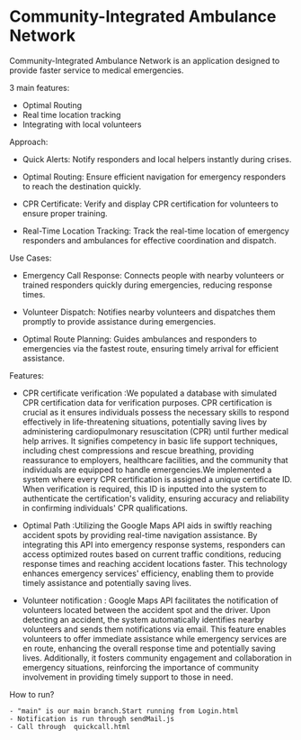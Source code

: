   # Community-Integrated Ambulance Network

Community-Integrated Ambulance Network is an application designed to provide faster service to medical emergencies. 

3 main features:
- Optimal Routing 
- Real time location tracking
- Integrating with local volunteers

Approach:

- Quick Alerts:
Notify responders and local helpers instantly during crises.

- Optimal Routing:
Ensure efficient navigation for emergency responders to reach the destination quickly.

- CPR Certificate:
Verify and display CPR certification for volunteers to ensure proper training.

- Real-Time Location Tracking:
Track the real-time location of emergency responders and ambulances for effective coordination and dispatch.


Use Cases:

- Emergency Call Response:
  Connects people with nearby volunteers or trained responders quickly during emergencies, reducing response times.
  
- Volunteer Dispatch:
  Notifies nearby volunteers and dispatches them promptly to provide assistance during emergencies.
  
- Optimal Route Planning:
  Guides ambulances and responders to emergencies via the fastest route, ensuring timely arrival for efficient assistance.

Features:

  - CPR certificate verification :We populated a database with simulated CPR certification data for verification purposes. CPR certification is crucial as       it ensures individuals possess the necessary skills to respond effectively in life-threatening situations, potentially saving lives by administering         cardiopulmonary resuscitation (CPR) until further medical help arrives. It signifies competency in basic life support techniques, including chest            compressions and rescue breathing, providing reassurance to employers, healthcare facilities, and the community that individuals are equipped to handle      emergencies.We implemented a system where every CPR certification is assigned a unique certificate ID. When verification is required, this ID is             inputted into the system to authenticate the certification's validity, ensuring accuracy and reliability in confirming individuals' CPR qualifications.
    
  - Optimal Path :Utilizing the Google Maps API aids in swiftly reaching accident spots by providing real-time navigation assistance. By integrating this        API into emergency response systems, responders can access optimized routes based on current traffic conditions, reducing response times and reaching        accident locations faster. This technology enhances emergency services' efficiency, enabling them to provide timely assistance and potentially saving        lives.
    
  - Volunteer notification : Google Maps API facilitates the notification of volunteers located between the accident spot and the driver. Upon detecting an     accident, the system automatically identifies nearby volunteers and sends them notifications via email. This feature enables volunteers to offer             immediate assistance while emergency services are en route, enhancing the overall response time and potentially saving lives. Additionally, it fosters       community engagement and collaboration in emergency situations, reinforcing the importance of community involvement in providing timely support to those     in need.

    
How to run?

    - "main" is our main branch.Start running from Login.html
    - Notification is run through sendMail.js
    - Call through  quickcall.html
    
